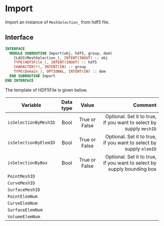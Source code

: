 # Import

Import an instance of `MeshSelection_` from hdf5 file.

## Interface

```fortran
INTERFACE
  MODULE SUBROUTINE Import(obj, hdf5, group, dom)
    CLASS(MeshSelection_), INTENT(INOUT) :: obj
    TYPE(HDF5File_), INTENT(INOUT) :: hdf5
    CHARACTER(*), INTENT(IN) :: group
    TYPE(Domain_), OPTIONAL, INTENT(IN) :: dom
  END SUBROUTINE Import
END INTERFACE
```

The template of HDF5File is given below.

| Variable              | Data type |     Value     |                                                      Comment |
| --------------------- | :-------: | :-----------: | -----------------------------------------------------------: |
| `isSelectionByMeshID` |   Bool    | True or False | Optional. Set it to true, if you want to select by supply `meshID` |
| `isSelectionByElemID` |   Bool    | True or False | Optional. Set it to true, if you want to select by supply `elemID` |
| `isSelectionByBox`    |   Bool    | True or False | Optional. Set it to true, if you want to select by supply bounding box |
| `PointMeshID`         |           |               |                                                              |
| `CurveMeshID`         |           |               |                                                              |
| `SurfaceMeshID`       |           |               |                                                              |
| `PointElemNum`        |           |               |                                                              |
| `CurveElemNum`        |           |               |                                                              |
| `SurfaceElemNum`      |           |               |                                                              |
| `VolumeElemNum`       |           |               |                                                              |
